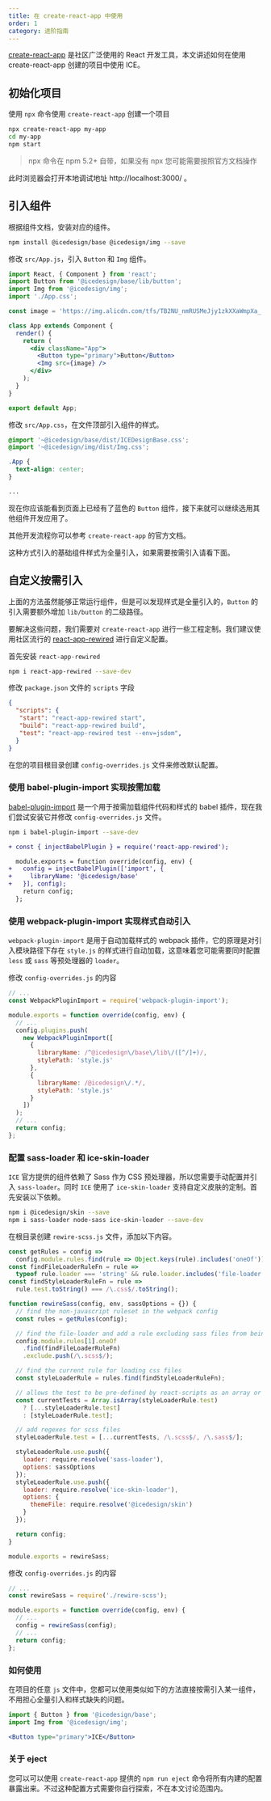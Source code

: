 ```yaml
---
title: 在 create-react-app 中使用
order: 1
category: 进阶指南
---
```

[create-react-app](https://github.com/facebook/create-react-app) 是社区广泛使用的 React 开发工具，本文讲述如何在使用 create-react-app 创建的项目中使用 ICE。

## 初始化项目

使用 `npx` 命令使用 `create-react-app` 创建一个项目

```bash
npx create-react-app my-app
cd my-app
npm start
```

> npx 命令在 npm 5.2+ 自带，如果没有 npx 您可能需要按照官方文档操作

此时浏览器会打开本地调试地址 http://localhost:3000/ 。

## 引入组件

根据组件文档，安装对应的组件。

```bash
npm install @icedesign/base @icedesign/img --save
```

修改 `src/App.js`，引入 `Button` 和 `Img` 组件。

```jsx
import React, { Component } from 'react';
import Button from '@icedesign/base/lib/button';
import Img from '@icedesign/img';
import './App.css';

const image = 'https://img.alicdn.com/tfs/TB2NU_nmRUSMeJjy1zkXXaWmpXa_!!10-2-luban.png';

class App extends Component {
  render() {
    return (
      <div className="App">
        <Button type="primary">Button</Button>
        <Img src={image} />
      </div>
    );
  }
}

export default App;
```

修改 `src/App.css`，在文件顶部引入组件的样式。

```css
@import '~@icedesign/base/dist/ICEDesignBase.css';
@import '~@icedesign/img/dist/Img.css';

.App {
  text-align: center;
}

...
```

现在你应该能看到页面上已经有了蓝色的 `Button` 组件，接下来就可以继续选用其他组件开发应用了。

其他开发流程你可以参考 `create-react-app` 的官方文档。

这种方式引入的基础组件样式为全量引入，如果需要按需引入请看下面。

## 自定义按需引入

上面的方法虽然能够正常运行组件，但是可以发现样式是全量引入的，`Button` 的引入需要额外增加 `lib/button` 的二级路径。

要解决这些问题，我们需要对 `create-react-app` 进行一些工程定制。我们建议使用社区流行的 [react-app-rewired](https://github.com/timarney/react-app-rewired) 进行自定义配置。

首先安装 `react-app-rewired` 

```bash
npm i react-app-rewired --save-dev
```

修改 `package.json` 文件的 `scripts` 字段

```json
{
  "scripts": {
   "start": "react-app-rewired start",
   "build": "react-app-rewired build",
   "test": "react-app-rewired test --env=jsdom",
  }
}
```

在您的项目根目录创建 `config-overrides.js` 文件来修改默认配置。

### 使用 babel-plugin-import 实现按需加载

[babel-plugin-import](https://github.com/ant-design/babel-plugin-import) 是一个用于按需加载组件代码和样式的 babel 插件，现在我们尝试安装它并修改 `config-overrides.js` 文件。

```bash
npm i babel-plugin-import --save-dev
```

```diff
+ const { injectBabelPlugin } = require('react-app-rewired');

  module.exports = function override(config, env) {
+   config = injectBabelPlugin(['import', {
+     libraryName: '@icedesign/base'
+   }], config);
    return config;
  };
```


### 使用 webpack-plugin-import 实现样式自动引入

`webpack-plugin-import` 是用于自动加载样式的 webpack 插件，它的原理是对引入模块路径下存在 `style.js` 的样式进行自动加载，这意味着您可能需要同时配置 `less` 或 `sass` 等预处理器的 `loader`。

修改 `config-overrides.js` 的内容

```js
// ...
const WebpackPluginImport = require('webpack-plugin-import');

module.exports = function override(config, env) {
  // ...
  config.plugins.push(
    new WebpackPluginImport([
      {
        libraryName: /^@icedesign\/base\/lib\/([^/]+)/,
        stylePath: 'style.js'
      },
      {
        libraryName: /@icedesign\/.*/,
        stylePath: 'style.js'
      }
    ])
  );
  // ...
  return config;
};
```


### 配置 sass-loader 和 ice-skin-loader

`ICE` 官方提供的组件依赖了 Sass 作为 CSS 预处理器，所以您需要手动配置并引入 `sass-loader`。同时 `ICE` 使用了 `ice-skin-loader` 支持自定义皮肤的定制。首先安装以下依赖。

```bash
npm i @icedesign/skin --save
npm i sass-loader node-sass ice-skin-loader --save-dev
```

在根目录创建 `rewire-scss.js` 文件，添加以下内容。

```js
const getRules = config =>
  config.module.rules.find(rule => Object.keys(rule).includes('oneOf')).oneOf;
const findFileLoaderRuleFn = rule =>
  typeof rule.loader === 'string' && rule.loader.includes('file-loader');
const findStyleLoaderRuleFn = rule =>
  rule.test.toString() === /\.css$/.toString();

function rewireSass(config, env, sassOptions = {}) {
  // find the non-javascript ruleset in the webpack config
  const rules = getRules(config);

  // find the file-loader and add a rule excluding sass files from being loaded as text
  config.module.rules[1].oneOf
    .find(findFileLoaderRuleFn)
    .exclude.push(/\.scss$/);

  // find the current rule for loading css files
  const styleLoaderRule = rules.find(findStyleLoaderRuleFn);

  // allows the test to be pre-defined by react-scripts as an array or a single regex
  const currentTests = Array.isArray(styleLoaderRule.test)
    ? [...styleLoaderRule.test]
    : [styleLoaderRule.test];

  // add regexes for scss files
  styleLoaderRule.test = [...currentTests, /\.scss$/, /\.sass$/];

  styleLoaderRule.use.push({
    loader: require.resolve('sass-loader'),
    options: sassOptions
  });
  styleLoaderRule.use.push({
    loader: require.resolve('ice-skin-loader'),
    options: {
      themeFile: require.resolve('@icedesign/skin')
    }
  });

  return config;
}

module.exports = rewireSass;
```

修改 `config-overrides.js` 的内容

```js
// ...
const rewireSass = require('./rewire-scss');

module.exports = function override(config, env) {
  // ...
  config = rewireSass(config);
  // ...
  return config;
};
```

### 如何使用

在项目的任意 `js` 文件中，您都可以使用类似如下的方法直接按需引入某一组件，不用担心全量引入和样式缺失的问题。

```jsx
import { Button } from '@icedesign/base';
import Img from '@icedesign/img';

<Button type="primary">ICE</Button>
```

### 关于 eject

您可以可以使用 `create-react-app` 提供的 `npm run eject` 命令将所有内建的配置暴露出来。不过这种配置方式需要你自行探索，不在本文讨论范围内。

